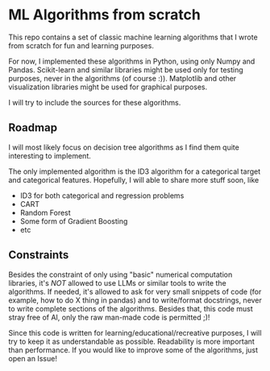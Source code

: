 # ML Algorithms from scratch

This repo contains a set of classic machine learning algorithms that I wrote from scratch for fun and learning purposes.

For now, I implemented these algorithms in Python, using only Numpy and Pandas. Scikit-learn and similar libraries might be used only for testing purposes, never in the algorithms (of course :)). Matplotlib and other visualization libraries might be used for graphical purposes.

I will try to include the sources for these algorithms.

## Roadmap

I will most likely focus on decision tree algorithms as I find them quite interesting to implement.

The only implemented algorithm is the ID3 algorithm for a categorical target and categorical features. Hopefully, I will able to share more stuff soon, like

- ID3 for both categorical and regression problems
- CART
- Random Forest
- Some form of Gradient Boosting
- etc

## Constraints

Besides the constraint of only using "basic" numerical computation libraries, it's *NOT* allowed to use LLMs or similar tools to write the algorithms. If needed, it's allowed to ask for very small snippets of code (for example, how to do X thing in pandas) and to write/format docstrings, never to write complete sections of the algorithms. Besides that, this code must stray free of AI, only the raw man-made code is permitted ;)!

Since this code is written for learning/educational/recreative purposes, I will try to keep it as understandable as possible. Readability is more important than performance. If you would like to improve some of the algorithms, just open an Issue! 
